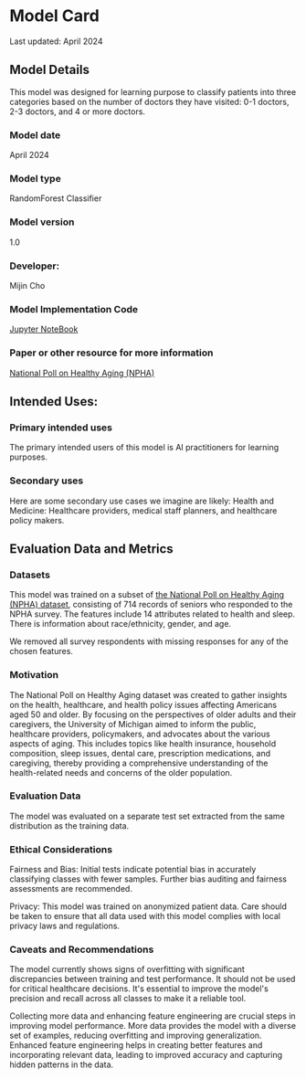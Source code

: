 # Model Card

Last updated: April 2024


## Model Details

This model was designed for learning purpose to classify patients into three categories based on the number of doctors they have visited: 0-1 doctors, 2-3 doctors, and 4 or more doctors.

### Model date

April 2024

### Model type

RandomForest Classifier

### Model version

1.0

### Developer: 

Mijin Cho

### Model Implementation Code

[Jupyter NoteBook](https://github.com/mijinatdiscovery/NPHA-doctor-visits/blob/main/notebooks/NPHA-doctor-visits.ipynb)

### Paper or other resource for more information

[National Poll on Healthy Aging (NPHA)](https://www.icpsr.umich.edu/web/NACDA/studies/37305/versions/V1)

## Intended Uses:

### Primary intended uses

The primary intended users of this model is AI practitioners for learning purposes.


### Secondary uses

Here are some secondary use cases we imagine are likely:
Health and Medicine: Healthcare providers, medical staff planners, and healthcare policy makers.


## Evaluation Data and Metrics

### Datasets

This model was trained on a subset of [the National Poll on Healthy Aging (NPHA) dataset](https://archive.ics.uci.edu/dataset/936/national+poll+on+healthy+aging+(npha)), consisting of 714 records of seniors who responded to the NPHA survey. The features include 14 attributes related to health and sleep. There is information about race/ethnicity, gender, and age.

We removed all survey respondents with missing responses for any of the chosen features.


### Motivation

The National Poll on Healthy Aging dataset was created to gather insights on the health, healthcare, and health policy issues affecting Americans aged 50 and older. By focusing on the perspectives of older adults and their caregivers, the University of Michigan aimed to inform the public, healthcare providers, policymakers, and advocates about the various aspects of aging. This includes topics like health insurance, household composition, sleep issues, dental care, prescription medications, and caregiving, thereby providing a comprehensive understanding of the health-related needs and concerns of the older population.

### Evaluation Data

The model was evaluated on a separate test set extracted from the same distribution as the training data.


### Ethical Considerations

Fairness and Bias: Initial tests indicate potential bias in accurately classifying classes with fewer samples. Further bias auditing and fairness assessments are recommended.

Privacy: This model was trained on anonymized patient data. Care should be taken to ensure that all data used with this model complies with local privacy laws and regulations.

### Caveats and Recommendations

The model currently shows signs of overfitting with significant discrepancies between training and test performance. It should not be used for critical healthcare decisions. It's essential to improve the model's precision and recall across all classes to make it a reliable tool. 

Collecting more data and enhancing feature engineering are crucial steps in improving model performance. More data provides the model with a diverse set of examples, reducing overfitting and improving generalization. Enhanced feature engineering helps in creating better features and incorporating relevant data, leading to improved accuracy and capturing hidden patterns in the data.